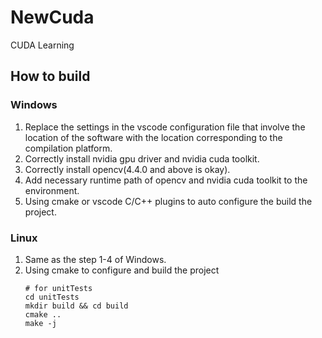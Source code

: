 # NewCuda

CUDA Learning

## How to build

### Windows

1. Replace the settings in the vscode configuration file that involve the location of the software with the location corresponding to the compilation platform.
2. Correctly install nvidia gpu driver and nvidia cuda toolkit.
3. Correctly install opencv(4.4.0 and above is okay).
4. Add necessary runtime path of opencv and nvidia cuda toolkit to the environment.
5. Using cmake or vscode C/C++ plugins to auto configure the build the project.

### Linux

1. Same as the step 1-4 of Windows.
2. Using cmake to configure and build the project
    ```shell
    # for unitTests
    cd unitTests
    mkdir build && cd build
    cmake ..
    make -j
    ```